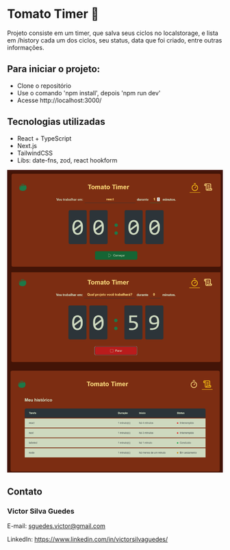 # Tomato Timer 🍅
Projeto consiste em um timer, que salva seus ciclos no localstorage, e lista em /history cada um dos ciclos, seu status, data que foi criado, entre outras informações.

## Para iniciar o projeto:
- Clone o repositório
- Use o comando 'npm install', depois 'npm run dev'
- Acesse http://localhost:3000/

## Tecnologias utilizadas
- React + TypeScript
- Next.js
- TailwindCSS
- Libs: date-fns, zod, react hookform

![preview](.github/tomato-timer.png)

## Contato
### Victor Silva Guedes 
E-mail: sguedes.victor@gmail.com

LinkedIn: https://www.linkedin.com/in/victorsilvaguedes/
